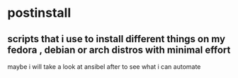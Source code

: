# postinstall

scripts that i use to install different things on my fedora , debian or arch distros with minimal effort
---
maybe i will take a look at ansibel after to see what i can automate
